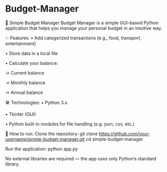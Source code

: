 # Budget-Manager

💸 Simple Budget Manager
Budget Manager is a simple GUI-based Python application that helps you manage your personal budget in an intuitive way.

✨ Features:
• Add categorized transactions (e.g., food, transport, entertainment)

• Store data in a local file

• Calculate your balance:

  -> Current balance

  -> Monthly balance

  -> Annual balance

🛠️ Technologies:
• Python 3.x

• Tkinter (GUI)

• Python built-in modules for file handling (e.g. json, csv, etc.)

🚀 How to run:
Clone the repository:
git clone https://github.com/your-username/simple-budget-manager.git
cd simple-budget-manager

Run the application:
python app.py

No external libraries are required — the app uses only Python’s standard library.

